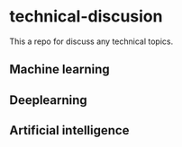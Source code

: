 # technical-discusion

This a repo for discuss any technical topics. 

## Machine learning
## Deeplearning
## Artificial intelligence
